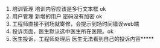 1. 培训管理  培训内容应该是多行文本框 ok
2. 用户管理  新增的用户 密码没有加密 ok
3. 工程师直接不到场就寄修，会提示到场时间错误web端
4. 投诉页面，医生默认选中医生所在医院。ok
5. 医生投诉，工程师处理后 医生无法看到自己的投诉内容*****

